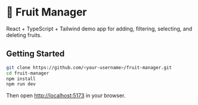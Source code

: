 # 🍎 Fruit Manager

React + TypeScript + Tailwind demo app for adding, filtering, selecting, and deleting fruits.

## Getting Started

```bash
git clone https://github.com/<your-username>/fruit-manager.git
cd fruit-manager
npm install
npm run dev
```  

Then open [http://localhost:5173](http://localhost:5173) in your browser.
